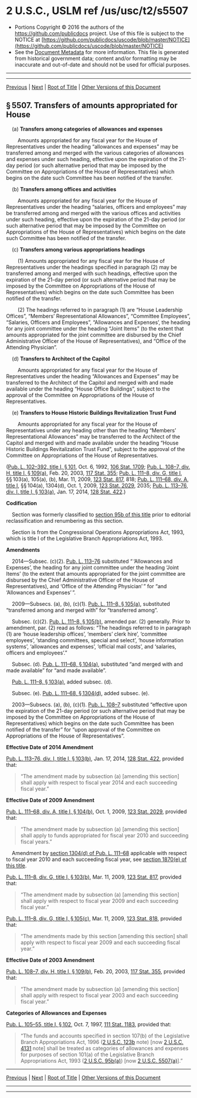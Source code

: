 ---
---

# 2 U.S.C., USLM ref /us/usc/t2/s5507

* Portions Copyright © 2016 the authors of the https://github.com/publicdocs project.
  Use of this file is subject to the NOTICE at [https://github.com/publicdocs/uscode/blob/master/NOTICE](https://github.com/publicdocs/uscode/blob/master/NOTICE)
* See the [Document Metadata](././../../../../..//README.md) for more information.
  This file is generated from historical government data; content and/or formatting may be inaccurate and out-of-date and should not be used for official purposes.

----------
----------

[Previous](./../../../../..//us/usc/t2/ch55/schI/m__us_usc_t2_s5506.md) | [Next](./../../../../..//us/usc/t2/ch55/schI/m__us_usc_t2_s5508.md) | [Root of Title](./../../../../../) | [Other Versions of this Document](https://publicdocs.github.io/go/links?ns=uslm&ref=%2Fus%2Fusc%2Ft2%2Fs5507)

## § 5507. Transfers of amounts appropriated for House

    (a) __Transfers among categories of allowances and expenses__ 

        Amounts appropriated for any fiscal year for the House of Representatives under the heading “allowances and expenses” may be transferred among and merged with the various categories of allowances and expenses under such heading, effective upon the expiration of the 21-day period (or such alternative period that may be imposed by the Committee on Appropriations of the House of Representatives) which begins on the date such Committee has been notified of the transfer.

    (b) __Transfers among offices and activities__ 

        Amounts appropriated for any fiscal year for the House of Representatives under the heading “salaries, officers and employees” may be transferred among and merged with the various offices and activities under such heading, effective upon the expiration of the 21-day period (or such alternative period that may be imposed by the Committee on Appropriations of the House of Representatives) which begins on the date such Committee has been notified of the transfer.

    (c) __Transfers among various appropriations headings__ 

        (1) Amounts appropriated for any fiscal year for the House of Representatives under the headings specified in paragraph (2) may be transferred among and merged with such headings, effective upon the expiration of the 21-day period (or such alternative period that may be imposed by the Committee on Appropriations of the House of Representatives) which begins on the date such Committee has been notified of the transfer.

        (2) The headings referred to in paragraph (1) are “House Leadership Offices”, “Members’ Representational Allowances”, “Committee Employees”, “Salaries, Officers and Employees”, “Allowances and Expenses’, the heading for any joint committee under the heading “Joint Items” (to the extent that amounts appropriated for the joint committee are disbursed by the Chief Administrative Officer of the House of Representatives), and “Office of the Attending Physician”.

    (d) __Transfers to Architect of the Capitol__ 

        Amounts appropriated for any fiscal year for the House of Representatives under the heading “Allowances and Expenses” may be transferred to the Architect of the Capitol and merged with and made available under the heading “House Office Buildings”, subject to the approval of the Committee on Appropriations of the House of Representatives.

    (e) __Transfers to House Historic Buildings Revitalization Trust Fund__ 

        Amounts appropriated for any fiscal year for the House of Representatives under any heading other than the heading “Members’ Representational Allowances” may be transferred to the Architect of the Capitol and merged with and made available under the heading “House Historic Buildings Revitalization Trust Fund”, subject to the approval of the Committee on Appropriations of the House of Representatives.

([Pub. L. 102–392, title I, § 101][/us/pl/102/392/s101], Oct. 6, 1992, [106 Stat. 1709][/us/stat/106/1709]; [Pub. L. 108–7, div. H, title I, § 109(a)][/us/pl/108/7/s109/a], Feb. 20, 2003, [117 Stat. 355][/us/stat/117/355]; [Pub. L. 111–8, div. G, title I][/us/pl/111/8], §§ 103(a), 105(a), (b), Mar. 11, 2009, [123 Stat. 817][/us/stat/123/817], 818; [Pub. L. 111–68, div. A, title I][/us/pl/111/68], §§ 104(a), 1304(d), Oct. 1, 2009, [123 Stat. 2029][/us/stat/123/2029], 2035; [Pub. L. 113–76, div. I, title I, § 103(a)][/us/pl/113/76/s103/a], Jan. 17, 2014, [128 Stat. 422][/us/stat/128/422].)

 __Codification__ 

    Section was formerly classified to [section 95b of this title][/us/usc/t2/s95b] prior to editorial reclassification and renumbering as this section.

    Section is from the Congressional Operations Appropriations Act, 1993, which is title I of the Legislative Branch Appropriations Act, 1993.

 __Amendments__ 

    2014—Subsec. (c)(2). [Pub. L. 113–76][/us/pl/113/76] substituted “ ‘Allowances and Expenses’, the heading for any joint committee under the heading ‘Joint Items’ (to the extent that amounts appropriated for the joint committee are disbursed by the Chief Administrative Officer of the House of Representatives), and ‘Office of the Attending Physician’ ” for “and ‘Allowances and Expenses’ ”.

    2009—Subsecs. (a), (b), (c)(1). [Pub. L. 111–8, § 105(a)][/us/pl/111/8/s105/a], substituted “transferred among and merged with” for “transferred among”.

    Subsec. (c)(2). [Pub. L. 111–8, § 105(b)][/us/pl/111/8/s105/b], amended par. (2) generally. Prior to amendment, par. (2) read as follows: “The headings referred to in paragraph (1) are ‘house leadership offices’, ‘members’ clerk hire’, ‘committee employees’, ‘standing committees, special and select’, ‘house information systems’, ‘allowances and expenses’, ‘official mail costs’, and ‘salaries, officers and employees’.”

    Subsec. (d). [Pub. L. 111–68, § 104(a)][/us/pl/111/68/s104/a], substituted “and merged with and made available” for “and made available”.

    [Pub. L. 111–8, § 103(a)][/us/pl/111/8/s103/a], added subsec. (d).

    Subsec. (e). [Pub. L. 111–68, § 1304(d)][/us/pl/111/68/s1304/d], added subsec. (e).

    2003—Subsecs. (a), (b), (c)(1). [Pub. L. 108–7][/us/pl/108/7] substituted “effective upon the expiration of the 21-day period (or such alternative period that may be imposed by the Committee on Appropriations of the House of Representatives) which begins on the date such Committee has been notified of the transfer” for “upon approval of the Committee on Appropriations of the House of Representatives”.

 __Effective Date of 2014 Amendment__ 

[Pub. L. 113–76, div. I, title I, § 103(b)][/us/pl/113/76/s103/b], Jan. 17, 2014, [128 Stat. 422][/us/stat/128/422], provided that: 

> “The amendment made by subsection (a) \[amending this section\] shall apply with respect to fiscal year 2014 and each succeeding fiscal year.”

 __Effective Date of 2009 Amendment__ 

[Pub. L. 111–68, div. A, title I, § 104(b)][/us/pl/111/68/s104/b], Oct. 1, 2009, [123 Stat. 2029][/us/stat/123/2029], provided that: 

> “The amendment made by subsection (a) \[amending this section\] shall apply to funds appropriated for fiscal year 2010 and succeeding fiscal years.”

    Amendment by [section 1304(d) of Pub. L. 111–68][/us/pl/111/68/s1304/d] applicable with respect to fiscal year 2010 and each succeeding fiscal year, see [section 1870(e) of this title][/us/usc/t2/s1870/e].

[Pub. L. 111–8, div. G, title I, § 103(b)][/us/pl/111/8/s103/b], Mar. 11, 2009, [123 Stat. 817][/us/stat/123/817], provided that: 

> “The amendment made by subsection (a) \[amending this section\] shall apply with respect to fiscal year 2009 and each succeeding fiscal year.”

[Pub. L. 111–8, div. G, title I, § 105(c)][/us/pl/111/8/s105/c], Mar. 11, 2009, [123 Stat. 818][/us/stat/123/818], provided that: 

> “The amendments made by this section \[amending this section\] shall apply with respect to fiscal year 2009 and each succeeding fiscal year.”

 __Effective Date of 2003 Amendment__ 

[Pub. L. 108–7, div. H, title I, § 109(b)][/us/pl/108/7/s109/b], Feb. 20, 2003, [117 Stat. 355][/us/stat/117/355], provided that: 

> “The amendment made by subsection (a) \[amending this section\] shall apply with respect to fiscal year 2003 and each succeeding fiscal year.”

 __Categories of Allowances and Expenses__ 

[Pub. L. 105–55, title I, § 102][/us/pl/105/55/s102], Oct. 7, 1997, [111 Stat. 1183][/us/stat/111/1183], provided that: 

> “The funds and accounts specified in section 107(b) of the Legislative Branch Appropriations Act, 1996 ([2 U.S.C. 123b][/us/usc/t2/s123b] note) \[now [2 U.S.C. 4131][/us/usc/t2/s4131] note\] shall be treated as categories of allowances and expenses for purposes of section 101(a) of the Legislative Branch Appropriations Act, 1993 ([2 U.S.C. 95b(a)][/us/usc/t2/s95b/a]) \[now [2 U.S.C. 5507(a)][/us/usc/t2/s5507/a]\].”

----------

[Previous](./../../../../..//us/usc/t2/ch55/schI/m__us_usc_t2_s5506.md) | [Next](./../../../../..//us/usc/t2/ch55/schI/m__us_usc_t2_s5508.md) | [Root of Title](./../../../../../) | [Other Versions of this Document](https://publicdocs.github.io/go/links?ns=uslm&ref=%2Fus%2Fusc%2Ft2%2Fs5507)

----------
----------

[/us/pl/102/392/s101]: https://publicdocs.github.io/go/links?ns=uslm&ref=%2Fus%2Fpl%2F102%2F392%2Fs101
[/us/stat/106/1709]: https://publicdocs.github.io/go/links?ns=uslm&ref=%2Fus%2Fstat%2F106%2F1709
[/us/pl/108/7/s109/a]: https://publicdocs.github.io/go/links?ns=uslm&ref=%2Fus%2Fpl%2F108%2F7%2Fs109%2Fa
[/us/stat/117/355]: https://publicdocs.github.io/go/links?ns=uslm&ref=%2Fus%2Fstat%2F117%2F355
[/us/pl/111/8]: https://publicdocs.github.io/go/links?ns=uslm&ref=%2Fus%2Fpl%2F111%2F8
[/us/stat/123/817]: https://publicdocs.github.io/go/links?ns=uslm&ref=%2Fus%2Fstat%2F123%2F817
[/us/pl/111/68]: https://publicdocs.github.io/go/links?ns=uslm&ref=%2Fus%2Fpl%2F111%2F68
[/us/stat/123/2029]: https://publicdocs.github.io/go/links?ns=uslm&ref=%2Fus%2Fstat%2F123%2F2029
[/us/pl/113/76/s103/a]: https://publicdocs.github.io/go/links?ns=uslm&ref=%2Fus%2Fpl%2F113%2F76%2Fs103%2Fa
[/us/stat/128/422]: https://publicdocs.github.io/go/links?ns=uslm&ref=%2Fus%2Fstat%2F128%2F422
[/us/usc/t2/s95b]: https://publicdocs.github.io/go/links?ns=uslm&ref=%2Fus%2Fusc%2Ft2%2Fs95b
[/us/pl/113/76]: https://publicdocs.github.io/go/links?ns=uslm&ref=%2Fus%2Fpl%2F113%2F76
[/us/pl/111/8/s105/a]: https://publicdocs.github.io/go/links?ns=uslm&ref=%2Fus%2Fpl%2F111%2F8%2Fs105%2Fa
[/us/pl/111/8/s105/b]: https://publicdocs.github.io/go/links?ns=uslm&ref=%2Fus%2Fpl%2F111%2F8%2Fs105%2Fb
[/us/pl/111/68/s104/a]: https://publicdocs.github.io/go/links?ns=uslm&ref=%2Fus%2Fpl%2F111%2F68%2Fs104%2Fa
[/us/pl/111/8/s103/a]: https://publicdocs.github.io/go/links?ns=uslm&ref=%2Fus%2Fpl%2F111%2F8%2Fs103%2Fa
[/us/pl/111/68/s1304/d]: https://publicdocs.github.io/go/links?ns=uslm&ref=%2Fus%2Fpl%2F111%2F68%2Fs1304%2Fd
[/us/pl/108/7]: https://publicdocs.github.io/go/links?ns=uslm&ref=%2Fus%2Fpl%2F108%2F7
[/us/pl/113/76/s103/b]: https://publicdocs.github.io/go/links?ns=uslm&ref=%2Fus%2Fpl%2F113%2F76%2Fs103%2Fb
[/us/stat/128/422]: https://publicdocs.github.io/go/links?ns=uslm&ref=%2Fus%2Fstat%2F128%2F422
[/us/pl/111/68/s104/b]: https://publicdocs.github.io/go/links?ns=uslm&ref=%2Fus%2Fpl%2F111%2F68%2Fs104%2Fb
[/us/stat/123/2029]: https://publicdocs.github.io/go/links?ns=uslm&ref=%2Fus%2Fstat%2F123%2F2029
[/us/pl/111/68/s1304/d]: https://publicdocs.github.io/go/links?ns=uslm&ref=%2Fus%2Fpl%2F111%2F68%2Fs1304%2Fd
[/us/usc/t2/s1870/e]: https://publicdocs.github.io/go/links?ns=uslm&ref=%2Fus%2Fusc%2Ft2%2Fs1870%2Fe
[/us/pl/111/8/s103/b]: https://publicdocs.github.io/go/links?ns=uslm&ref=%2Fus%2Fpl%2F111%2F8%2Fs103%2Fb
[/us/stat/123/817]: https://publicdocs.github.io/go/links?ns=uslm&ref=%2Fus%2Fstat%2F123%2F817
[/us/pl/111/8/s105/c]: https://publicdocs.github.io/go/links?ns=uslm&ref=%2Fus%2Fpl%2F111%2F8%2Fs105%2Fc
[/us/stat/123/818]: https://publicdocs.github.io/go/links?ns=uslm&ref=%2Fus%2Fstat%2F123%2F818
[/us/pl/108/7/s109/b]: https://publicdocs.github.io/go/links?ns=uslm&ref=%2Fus%2Fpl%2F108%2F7%2Fs109%2Fb
[/us/stat/117/355]: https://publicdocs.github.io/go/links?ns=uslm&ref=%2Fus%2Fstat%2F117%2F355
[/us/pl/105/55/s102]: https://publicdocs.github.io/go/links?ns=uslm&ref=%2Fus%2Fpl%2F105%2F55%2Fs102
[/us/stat/111/1183]: https://publicdocs.github.io/go/links?ns=uslm&ref=%2Fus%2Fstat%2F111%2F1183
[/us/usc/t2/s123b]: https://publicdocs.github.io/go/links?ns=uslm&ref=%2Fus%2Fusc%2Ft2%2Fs123b
[/us/usc/t2/s4131]: https://publicdocs.github.io/go/links?ns=uslm&ref=%2Fus%2Fusc%2Ft2%2Fs4131
[/us/usc/t2/s95b/a]: https://publicdocs.github.io/go/links?ns=uslm&ref=%2Fus%2Fusc%2Ft2%2Fs95b%2Fa
[/us/usc/t2/s5507/a]: https://publicdocs.github.io/go/links?ns=uslm&ref=%2Fus%2Fusc%2Ft2%2Fs5507%2Fa


